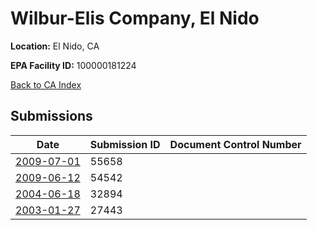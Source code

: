 # Wilbur-Elis Company, El Nido

**Location:** El Nido, CA

**EPA Facility ID:** 100000181224

[Back to CA Index](../../index.md)

## Submissions

| Date | Submission ID | Document Control Number |
|------|--------------|-------------------------|
| [2009-07-01](submissions/55658.md) | 55658 |  |
| [2009-06-12](submissions/54542.md) | 54542 |  |
| [2004-06-18](submissions/32894.md) | 32894 |  |
| [2003-01-27](submissions/27443.md) | 27443 |  |
